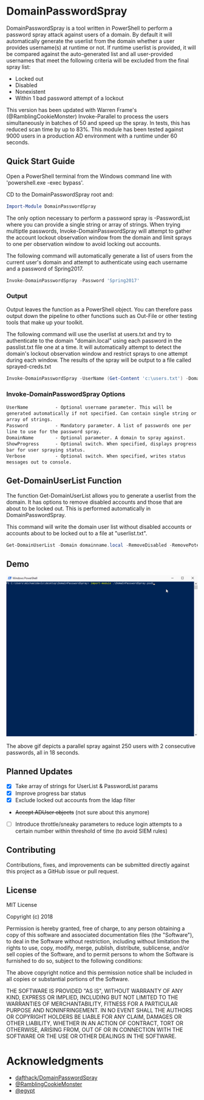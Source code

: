 # DomainPasswordSpray
DomainPasswordSpray is a tool written in PowerShell to perform a password spray attack against users of a domain. By default it will automatically generate the userlist from the domain whether a user provides username(s) at runtime or not. If runtime userlist is provided, it will be compared against the auto-generated list and all user-provided usernames that meet the following criteria will be excluded from the final spray list:
- Locked out
- Disabled
- Nonexistent
- Within 1 bad password attempt of a lockout

This version has been updated with Warren Frame's (@RamblingCookieMonster) Invoke-Parallel to process the users simultaneously in batches of 50 and speed up the spray. In tests, this has reduced scan time by up to 83%. This module has been tested against 9000 users in a production AD environment with a runtime under 60 seconds.

## Quick Start Guide
Open a PowerShell terminal from the Windows command line with 'powershell.exe -exec bypass'.

CD to the DomainPasswordSpray root and:

```PowerShell
Import-Module DomainPasswordSpray
```

The only option necessary to perform a password spray is -PasswordList where you can provide a single string or array of strings. When trying multiptle passwords, Invoke-DomainPasswordSpray will attempt to gather the account lockout observation window from the domain and limit sprays to one per observation window to avoid locking out accounts.

The following command will automatically generate a list of users from the current user's domain and attempt to authenticate using each username and a password of Spring2017.
```PowerShell
Invoke-DomainPasswordSpray -Password 'Spring2017'
```

### Output
Output leaves the function as a PowerShell object. You can therefore pass output down the pipeline to other functions such as Out-File or other testing tools that make up your toolkit.

The following command will use the userlist at users.txt and try to authenticate to the domain "domain.local" using each password in the passlist.txt file one at a time. It will automatically attempt to detect the domain's lockout observation window and restrict sprays to one attempt during each window. The results of the spray will be output to a file called sprayed-creds.txt
```PowerShell
Invoke-DomainPasswordSpray -UserName (Get-Content 'c:\users.txt') -DomainName 'domain.local' -Password (Get-Content '.\passlist.txt') | Out-File 'sprayed-creds.txt'
```

### Invoke-DomainPasswordSpray Options
```
UserName          - Optional username parameter. This will be generated automatically if not specified. Can contain single string or array of strings.
Password          - Mandatory parameter. A list of passwords one per line to use for the password spray.
DomainName        - Optional parameter. A domain to spray against.
ShowProgress      - Optional switch. When specified, displays progress bar for user spraying status.
Verbose           - Optional switch. When specified, writes status messages out to console.

```
## Get-DomainUserList Function
The function Get-DomainUserList allows you to generate a userlist from the domain. It has options to remove disabled accounts and those that are about to be locked out. This is performed automatically in DomainPasswordSpray.

This command will write the domain user list without disabled accounts or accounts about to be locked out to a file at "userlist.txt".
```PowerShell
Get-DomainUserList -Domain domainname.local -RemoveDisabled -RemovePotentialLockouts | Out-File -Encoding ascii userlist.txt
```
## Demo
![alt text](images/pwspray-demo480.gif "Animated gif demo")

The above gif depicts a parallel spray against 250 users with 2 consecutive passwords, all in 18 seconds.

## Planned Updates
- [x] Take array of strings for UserList & PasswordList params
- [x] Improve progress bar status
- [x] Exclude locked out accounts from the ldap filter
- ~~Accept ADUser objects~~ (not sure about this anymore)
- [ ] Introduce throttle/sneaky parameters to reduce login attempts to a certain number within threshold of time (to avoid SIEM rules)

## Contributing
Contributions, fixes, and improvements can be submitted directly against this project as a GitHub issue or pull request.

## License
MIT License

Copyright (c) 2018

Permission is hereby granted, free of charge, to any person obtaining a copy
of this software and associated documentation files (the "Software"), to deal
in the Software without restriction, including without limitation the rights
to use, copy, modify, merge, publish, distribute, sublicense, and/or sell
copies of the Software, and to permit persons to whom the Software is
furnished to do so, subject to the following conditions:

The above copyright notice and this permission notice shall be included in all
copies or substantial portions of the Software.

THE SOFTWARE IS PROVIDED "AS IS", WITHOUT WARRANTY OF ANY KIND, EXPRESS OR
IMPLIED, INCLUDING BUT NOT LIMITED TO THE WARRANTIES OF MERCHANTABILITY,
FITNESS FOR A PARTICULAR PURPOSE AND NONINFRINGEMENT. IN NO EVENT SHALL THE
AUTHORS OR COPYRIGHT HOLDERS BE LIABLE FOR ANY CLAIM, DAMAGES OR OTHER
LIABILITY, WHETHER IN AN ACTION OF CONTRACT, TORT OR OTHERWISE, ARISING FROM,
OUT OF OR IN CONNECTION WITH THE SOFTWARE OR THE USE OR OTHER DEALINGS IN THE
SOFTWARE.

# Acknowledgments
* [dafthack/DomainPasswordSpray](https://github.com/dafthack/DomainPasswordSpray)
* [@RamblingCookieMonster](https://github.com/RamblingCookieMonster)
* [@egypt](https://github.com/egypt)

